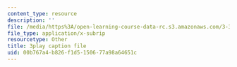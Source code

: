 ```yaml
---
content_type: resource
description: ''
file: /media/https%3A/open-learning-course-data-rc.s3.amazonaws.com/3-320-atomistic-computer-modeling-of-materials-sma-5107-spring-2005/00b767a4b826f1d5150677a98a64651c_-B96m5X2xCM.srt
file_type: application/x-subrip
resourcetype: Other
title: 3play caption file
uid: 00b767a4-b826-f1d5-1506-77a98a64651c
---
```

